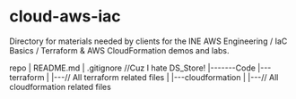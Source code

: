 # cloud-aws-iac
Directory for materials needed by clients for the INE AWS Engineering / IaC Basics / Terraform &amp; AWS CloudFormation demos and labs.

repo
|	README.md
|	.gitignore //Cuz I hate DS_Store!
|-------Code
	|---terraform
	|   |---// All terraform related files
	|
	|---cloudformation
	|   |---// All cloudformation related files

